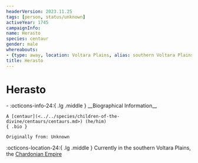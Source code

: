 ```yaml
---
headerVersion: 2023.11.25
tags: [person, status/unknown]
activeYear: 1745
campaignInfo:
name: Herasto
species: centaur
gender: male
whereabouts:
- {type: away, location: Voltara Plains, alias: southern Voltara Plains}
title: Herasto
---
```

# Herasto
<div class="grid cards ext-narrow-margin ext-one-column" markdown>
- :octicons-info-24:{ .lg .middle } __Biographical Information__

    A [centaur](<../../species/children-of-the-divine/centaurs/centaurs.md>) (he/him)  
    { .bio }

    Originally from: Unknown
</div>

:octicons-location-24:{ .lg .middle } Currently in the southern Voltara Plains, the [Chardonian Empire](<../../gazetteer/west-coast/chardonian-empire/chardonian-empire.md>)



